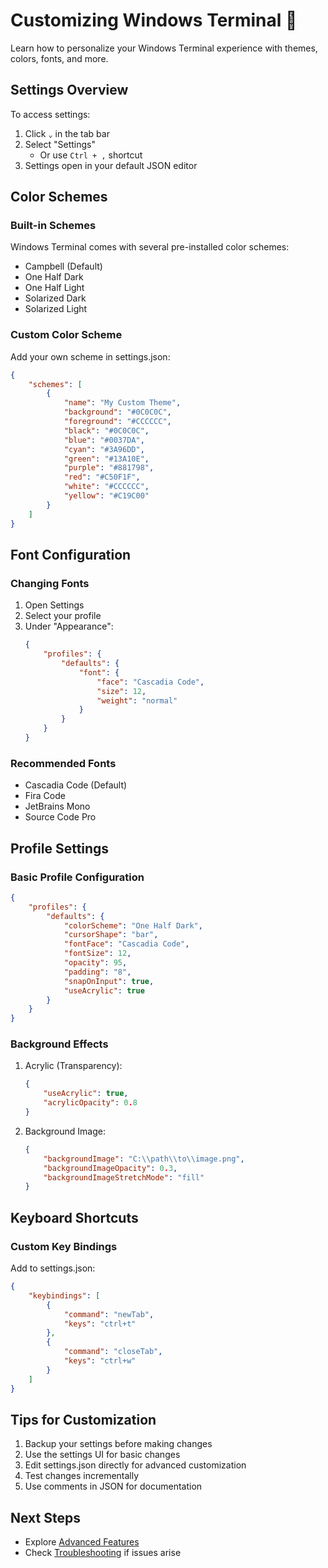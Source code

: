 # Customizing Windows Terminal 🎨

Learn how to personalize your Windows Terminal experience with themes, colors, fonts, and more.

## Settings Overview

To access settings:
1. Click `⌄` in the tab bar
2. Select "Settings"
   - Or use `Ctrl + ,` shortcut
3. Settings open in your default JSON editor

## Color Schemes

### Built-in Schemes
Windows Terminal comes with several pre-installed color schemes:
- Campbell (Default)
- One Half Dark
- One Half Light
- Solarized Dark
- Solarized Light

### Custom Color Scheme
Add your own scheme in settings.json:
```json
{
	"schemes": [
		{
			"name": "My Custom Theme",
			"background": "#0C0C0C",
			"foreground": "#CCCCCC",
			"black": "#0C0C0C",
			"blue": "#0037DA",
			"cyan": "#3A96DD",
			"green": "#13A10E",
			"purple": "#881798",
			"red": "#C50F1F",
			"white": "#CCCCCC",
			"yellow": "#C19C00"
		}
	]
}
```

## Font Configuration

### Changing Fonts
1. Open Settings
2. Select your profile
3. Under "Appearance":
   ```json
   {
	   "profiles": {
		   "defaults": {
			   "font": {
				   "face": "Cascadia Code",
				   "size": 12,
				   "weight": "normal"
			   }
		   }
	   }
   }
   ```

### Recommended Fonts
- Cascadia Code (Default)
- Fira Code
- JetBrains Mono
- Source Code Pro

## Profile Settings

### Basic Profile Configuration
```json
{
	"profiles": {
		"defaults": {
			"colorScheme": "One Half Dark",
			"cursorShape": "bar",
			"fontFace": "Cascadia Code",
			"fontSize": 12,
			"opacity": 95,
			"padding": "8",
			"snapOnInput": true,
			"useAcrylic": true
		}
	}
}
```

### Background Effects
1. Acrylic (Transparency):
   ```json
   {
	   "useAcrylic": true,
	   "acrylicOpacity": 0.8
   }
   ```

2. Background Image:
   ```json
   {
	   "backgroundImage": "C:\\path\\to\\image.png",
	   "backgroundImageOpacity": 0.3,
	   "backgroundImageStretchMode": "fill"
   }
   ```

## Keyboard Shortcuts

### Custom Key Bindings
Add to settings.json:
```json
{
	"keybindings": [
		{
			"command": "newTab",
			"keys": "ctrl+t"
		},
		{
			"command": "closeTab",
			"keys": "ctrl+w"
		}
	]
}
```

## Tips for Customization

1. Backup your settings before making changes
2. Use the settings UI for basic changes
3. Edit settings.json directly for advanced customization
4. Test changes incrementally
5. Use comments in JSON for documentation

## Next Steps
- Explore [Advanced Features](advanced-features.md)
- Check [Troubleshooting](troubleshooting.md) if issues arise